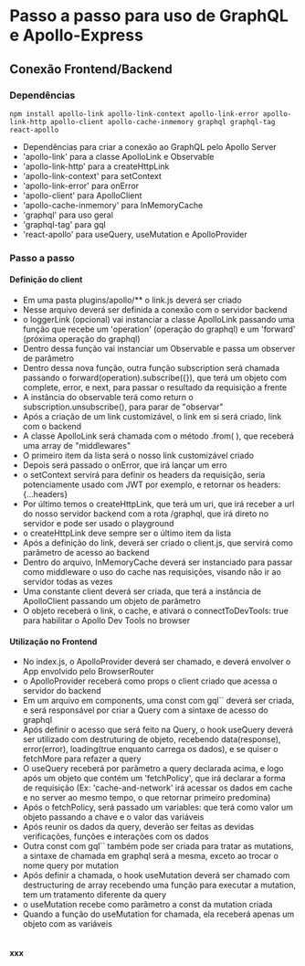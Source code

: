 # Passo a passo para uso de GraphQL e Apollo-Express

## **Conexão Frontend/Backend**
### **Dependências**
```console
npm install apollo-link apollo-link-context apollo-link-error apollo-link-http apollo-client apollo-cache-inmemory graphql graphql-tag react-apollo
```
- Dependências para criar a conexão ao GraphQL pelo Apollo Server
- 'apollo-link' para a classe ApolloLink e Observable
- 'apollo-link-http' para a createHttpLink
- 'apollo-link-context' para setContext
- 'apollo-link-error' para onError
- 'apollo-client' para ApolloClient
- 'apollo-cache-inmemory' para InMemoryCache
- 'graphql' para uso geral
- 'graphql-tag' para gql
- 'react-apollo' para useQuery, useMutation e ApolloProvider



### **Passo a passo**
#### Definição do client
- Em uma pasta plugins/apollo/** o link.js deverá ser criado
- Nesse arquivo deverá ser definida a conexão com o servidor backend
- o loggerLink (opcional) vai instanciar a classe ApolloLink passando uma função que recebe um 'operation' (operação do graphql) e um 'forward' (próxima operação do graphql)
- Dentro dessa função vai instanciar um Observable e passa um observer de parâmetro
- Dentro dessa nova função, outra função subscription será chamada passando o forward(operation).subscribe({}), que terá um objeto com complete, error, e next, para passar o resultado da requisição a frente
- A instância do observable terá como return o subscription.unsubscribe(), para parar de "observar"
- Após a criação de um link customizável, o link em si será criado, link com o backend
- A classe ApolloLink será chamada com o método .from( ), que receberá uma array de "middlewares"
- O primeiro item da lista será o nosso link customizável criado
- Depois será passado o onError, que irá lançar um erro
- o setContext servirá para definir os headers da requisição, seria potenciamente usado com JWT por exemplo, e retornar os headers: {...headers}
- Por último temos o createHttpLink, que terá um uri, que irá receber a url do nosso servidor backend com a rota /graphql, que irá direto no servidor e pode ser usado o playground
- o createHttpLink deve sempre ser o último item da lista
- Após a definição do link, deverá ser criado o client.js, que servirá como parâmetro de acesso ao backend
- Dentro do arquivo, InMemoryCache deverá ser instanciado para passar como middleware o uso do cache nas requisições, visando não ir ao servidor todas as vezes
- Uma constante client deverá ser criada, que terá a instância de ApolloClient passando um objeto de parâmetro
- O objeto receberá o link, o cache, e ativará o connectToDevTools: true para habilitar o Apollo Dev Tools no browser

#### Utilização no Frontend
- No index.js, o ApolloProvider deverá ser chamado, e deverá envolver o App envolvido pelo BrowserRouter
- o ApolloProvider receberá como props o client criado que acessa o servidor do backend
- Em um arquivo em components, uma const com gql`` deverá ser criada, e será responsável por criar a Query com a sintaxe de acesso do graphql
- Após definir o acesso que será feito na Query, o hook useQuery deverá ser utilizado com destruturing de objeto, recebendo data(response), error(error), loading(true enquanto carrega os dados), e se quiser o fetchMore para refazer a query
- O useQuery receberá por parâmetro a query declarada acima, e logo após um objeto que contém um 'fetchPolicy', que irá declarar a forma de requisição (Ex: 'cache-and-network' irá acessar os dados em cache e no server ao mesmo tempo, o que retornar primeiro predomina)
- Após o fetchPolicy, será passado um variables: que terá como valor um objeto passando a chave e o valor das variáveis
- Após reunir os dados da query, deverão ser feitas as devidas verificações, funções e interações com os dados
- Outra const com gql`` também pode ser criada para tratar as mutations, a sintaxe de chamada em graphql será a mesma, exceto ao trocar o nome query por mutation
- Após definir a chamada, o hook useMutation deverá ser chamado com destructuring de array recebendo uma função para executar a mutation, tem um tratamento diferente da query
- o useMutation recebe como parâmetro a const da mutation criada
- Quando a função do useMutation for chamada, ela receberá apenas um objeto com as variáveis 

```js

```

#### xxx

```js

```